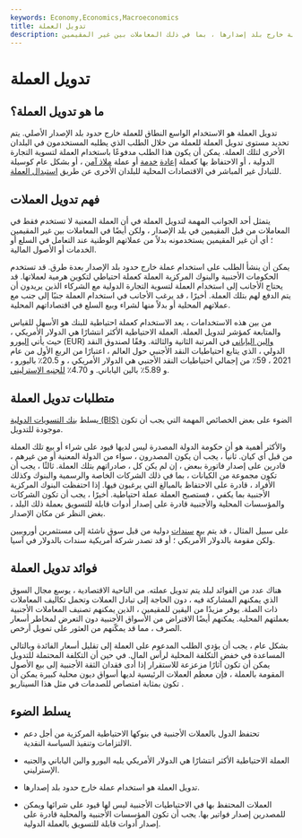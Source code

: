 ```yaml
---
keywords: Economy,Economics,Macroeconomics
title: تدويل العملة
description: تدويل العملة هو الاستخدام الواسع للعملة خارج بلد إصدارها ، بما في ذلك المعاملات بين غير المقيمين.
---
```


# تدويل العملة
## ما هو تدويل العملة؟

تدويل العملة هو الاستخدام الواسع النطاق للعملة خارج حدود بلد الإصدار الأصلي. يتم تحديد مستوى تدويل العملة للعملة من خلال الطلب الذي يطلبه المستخدمون في البلدان الأخرى لتلك العملة. يمكن أن يكون هذا الطلب مدفوعًا باستخدام العملة لتسوية التجارة الدولية ، أو الاحتفاظ بها كعملة [إعادة](/reservecurrency) [خدمة](/reservecurrency) أو عملة [ملاذ آمن](/safe-haven) ، أو بشكل عام كوسيلة للتبادل غير المباشر في الاقتصادات المحلية للبلدان الأخرى عن طريق [استبدال العملة](/currency-substitution).

## فهم تدويل العملات

يتمثل أحد الجوانب المهمة لتدويل العملة في أن العملة المعنية لا تستخدم فقط في المعاملات من قبل المقيمين في بلد الإصدار ، ولكن أيضًا في المعاملات بين غير المقيمين ؛ أي أن غير المقيمين يستخدمونه بدلاً من عملاتهم الوطنية عند التعامل في السلع أو الخدمات أو الأصول المالية.

يمكن أن ينشأ الطلب على استخدام عملة خارج حدود بلد الإصدار بعدة طرق. قد تستخدم الحكومات الأجنبية والبنوك المركزية العملة كعملة احتياطي لتكوين هرمية لعملاتها. قد يحتاج الأجانب إلى استخدام العملة لتسوية التجارة الدولية مع الشركاء الذين يريدون أن يتم الدفع لهم بتلك العملة. أخيرًا ، قد يرغب الأجانب في استخدام العملة جنبًا إلى جنب مع عملاتهم المحلية أو بدلاً منها لشراء وبيع السلع في اقتصاداتهم المحلية.

من بين هذه الاستخدامات ، يعد الاستخدام كعملة احتياطية للبنك هو الأسهل للقياس والمتابعة كمؤشر لتدويل العملة. العملة الاحتياطية الأكثر انتشارًا هي الدولار الأمريكي ، حيث يأتي [اليورو](/euro) (EUR) [والين الياباني](/jpy-japanese-yen) في المرتبة الثانية والثالثة. وفقًا لصندوق النقد الدولي ، الذي يتابع احتياطيات النقد الأجنبي حول العالم ، اعتبارًا من الربع الأول من عام 2021 ، 59٪ من إجمالي احتياطيات النقد الأجنبي هي الدولار الأمريكي ، و 20.5٪ باليورو ، و 5.89٪ بالين الياباني. و 4.70٪ [للجنيه الإسترليني](/gbp).

## متطلبات تدويل العملة

يسلط [بنك التسويات الدولية (BIS)](/bis) الضوء على بعض الخصائص المهمة التي يجب أن تكون موجودة للتدويل.

والأكثر أهمية هو أن حكومة الدولة المصدرة ليس لديها قيود على شراء أو بيع تلك العملة من قبل أي كيان. ثانياً ، يجب أن يكون المصدرون ، سواء من الدولة المعنية أو من غيرهم ، قادرين على إصدار فاتورة ببعض ، إن لم يكن كل ، صادراتهم بتلك العملة. ثالثًا ، يجب أن تكون مجموعة من الكيانات ، بما في ذلك الشركات الخاصة والرسمية والبنوك وكذلك الأفراد ، قادرة على الاحتفاظ بالمبالغ التي يرغبون فيها. إذا احتفظت البنوك المركزية الأجنبية بما يكفي ، فستصبح العملة عملة احتياطية. أخيرًا ، يجب أن تكون الشركات والمؤسسات المحلية والأجنبية قادرة على إصدار أدوات قابلة للتسويق بعملة ذلك البلد ، بغض النظر عن مكان الإصدار.

على سبيل المثال ، قد يتم بيع [سندات](/eurobond) دولية من قبل سوق ناشئة إلى مستثمرين أوروبيين ولكن مقومة بالدولار الأمريكي ؛ أو قد تصدر شركة أمريكية سندات بالدولار في آسيا.

## فوائد تدويل العملة

هناك عدد من الفوائد لبلد يتم تدويل عملته. من الناحية الاقتصادية ، يوسع مجال السوق الذي يمكنهم المشاركة فيه ، دون الحاجة إلى تبادل العملات وتحمل تكاليف المعاملات ذات الصلة. يوفر مزيدًا من اليقين للمقيمين ، الذين يمكنهم تصنيف المعاملات الأجنبية بعملتهم المحلية. يمكنهم أيضًا الاقتراض من الأسواق الأجنبية دون التعرض لمخاطر أسعار الصرف ، مما قد يمكّنهم من العثور على تمويل أرخص.

بشكل عام ، يجب أن يؤدي الطلب المدعوم على العملة إلى تقليل أسعار الفائدة وبالتالي المساعدة في خفض التكلفة المحلية لرأس المال. في حين أن التكلفة المحتملة للتدويل يمكن أن تكون آثارًا مزعزعة للاستقرار إذا أدى فقدان الثقة الأجنبية إلى بيع الأصول المقومة بالعملة ، فإن معظم العملات الرئيسية لديها أسواق ديون محلية كبيرة يمكن أن تكون بمثابة امتصاص للصدمات في مثل هذا السيناريو .

## يسلط الضوء

- تحتفظ الدول بالعملات الأجنبية في بنوكها الاحتياطية المركزية من أجل دعم الالتزامات وتنفيذ السياسة النقدية.

- العملة الاحتياطية الأكثر انتشارًا هي الدولار الأمريكي يليه اليورو والين الياباني والجنيه الإسترليني.

- تدويل العملة هو استخدام عملة خارج حدود بلد إصدارها.

- العملات المحتفظ بها في الاحتياطيات الأجنبية ليس لها قيود على شرائها ويمكن للمصدرين إصدار فواتير بها. يجب أن تكون المؤسسات الأجنبية والمحلية قادرة على إصدار أدوات قابلة للتسويق بالعملة الدولية.

